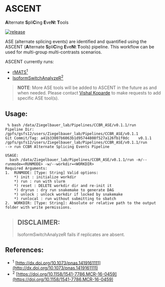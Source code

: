 # ASCENT

**A**lternate **S**pli**C**ing **E**ve**N**t **T**ools

[![release](https://img.shields.io/github/v/release/CCBR/ASCENT?color=blue&label=latest%20release)](https://github.com/CCBR/ASCENT/releases/latest)

ASE (alternate splicing events) are identified and quantified using the ASCENT (**A**lternate **S**pli**C**ing **E**ve**N**t **T**ools) pipeline. This workflow can be used for multi-group multi-contrasts scenarios.

ASCENT currently runs:

  * [rMATS<sup>1</sup>](http://rnaseq-mats.sourceforge.net/)
  * [IsoformSwitchAnalyzeR<sup>2</sup>](https://bioconductor.org/packages/release/bioc/html/IsoformSwitchAnalyzeR.html)

> **NOTE**: 
> More ASE tools will be added to ASCENT in the future as and when needed. Please contact [Vishal Koparde](mailto:vishal.koparde@nih.gov) to make requests to add specific ASE tool(s).

## Usage:

```
 % bash /data/Ziegelbauer_lab/Pipelines/CCBR_ASE/v0.1.1/run
Pipeline Dir: /gpfs/gsfs12/users/Ziegelbauer_lab/Pipelines/CCBR_ASE/v0.1.1
Git Commit/Tag: a41b33007b6063b1d95744808f527a126fb1f0dc	v0.1.1
/gpfs/gsfs12/users/Ziegelbauer_lab/Pipelines/CCBR_ASE/v0.1.1/run
--> run CCBR Alternate Splicing Events Pipeline

USAGE:
  bash /data/Ziegelbauer_lab/Pipelines/CCBR_ASE/v0.1.1/run -m/--runmode=<RUNMODE> -w/--workdir=<WORKDIR>
Required Arguments:
1.  RUNMODE: [Type: String] Valid options:
    *) init : initialize workdir
    *) run : run with slurm
    *) reset : DELETE workdir dir and re-init it
    *) dryrun : dry run snakemake to generate DAG
    *) unlock : unlock workdir if locked by snakemake
    *) runlocal : run without submitting to sbatch
2.  WORKDIR: [Type: String]: Absolute or relative path to the output folder with write permissions.
```

> ## **DISCLAIMER**:
> IsoformSwitchAnalyzeR fails if replicates are absent.

## References:

- <sup>1</sup> [http://dx.doi.org/10.1073/pnas.1419161111](http://dx.doi.org/10.1073/pnas.1419161111)
- <sup>2</sup> [https://doi.org/10.1158/1541-7786.MCR-16-0459](https://doi.org/10.1158/1541-7786.MCR-16-0459)


